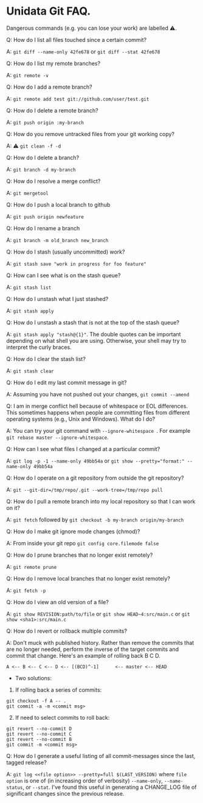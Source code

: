 # Unidata Git FAQ.

Dangerous commands (e.g. you can lose your work) are labelled ⚠.

Q: How do I list all files touched since a certain commit?

A: `git diff --name-only 42fe678` or `git diff --stat 42fe678`

Q: How do I list my remote branches?

A: `git remote -v`

Q: How do I add a remote branch?

A: `git remote add test git://github.com/user/test.git`

Q: How do I delete a remote branch?

A: `git push origin :my-branch`

Q: How do you remove untracked files from your git working copy?

A: ⚠  `git clean -f -d`

Q: How do I delete a branch?

A: `git branch -d my-branch`

Q: How do I resolve a merge conflict?

A: `git mergetool`

Q: How do I push a local branch to github

A: `git push origin newfeature`

Q: How do I rename a branch

A: `git branch -m old_branch new_branch`

Q: How do I stash (usually uncommitted) work?

A: `git stash save "work in progress for foo feature"`

Q: How can I see what is on the stash queue?

A: `git stash list`

Q: How do I unstash what I just stashed?

A: `git stash apply`

Q: How do I unstash a stash that is not at the top of the stash queue?

A: `git stash apply "stash@{1}"`. The double quotes can be important depending on what shell you are using. Otherwise, your shell may try to interpret the curly braces.

Q: How do I clear the stash list?

A: `git stash clear`

Q: How do I edit my last commit message in git?

A: Assuming you have not pushed out your changes, `git commit --amend`

Q: I am in merge conflict hell because of whitespace or EOL differences. This sometimes happens when people are committing files from different operating systems (e.g., Unix and Windows). What do I do?

A: You can try your git command with `--ignore-whitespace `. For example `git rebase master --ignore-whitespace`.

Q: How can I see what files I changed at a particular commit?

A: `git log -p -1 --name-only 49bb54a` or `git show --pretty="format:" --name-only 49bb54a`

Q: How do I operate on a git repository from outside the git repository?

A: `git --git-dir=/tmp/repo/.git --work-tree=/tmp/repo pull`

Q: How do I pull a remote branch into my local repository so that I can work on it?

A: `git fetch` followed by `git checkout -b my-branch origin/my-branch`

Q: How do I make git ignore mode changes (chmod)?

A: From inside your git repo `git config core.filemode false`

Q: How do I prune branches that no longer exist remotely?

A: `git remote prune`

Q: How do I remove local branches that no longer exist remotely?

A: `git fetch -p`

Q: How do I view an old version of a file?

A: `git show REVISION:path/to/file`  or `git show HEAD~4:src/main.c` or `git show <sha1>:src/main.c`

Q: How do I revert or rollback multiple commits?

A: Don't muck with published history. Rather than remove the commits that are no longer needed, perform the inverse of the target commits and commit that change. Here's an example of rolling back B C D.

`A <-- B <-- C <-- D <-- [(BCD)^-1]      <-- master <-- HEAD`
- Two solutions:

1. If rolling back a series of commits:

  ```
  git checkout -f A -- .
  git commit -a -m <commit msg>
  ```

2. If need to select commits to roll back:

  ```
  git revert --no-commit D
  git revert --no-commit C
  git revert --no-commit B
  git commit -m <commit msg>
  ```

Q: How do I generate a useful listing of all commit-messages since the last, tagged release?

A:  `git log <<file option>> --pretty=full $(LAST_VERSION)` where `file option` is one of (in increasing order of verbosity) `--name-only`, `--name-status`, or `--stat`. I've found this useful in generating a CHANGE_LOG file of significant changes since the previous release. 